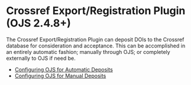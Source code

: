 # Crossref Export/Registration Plugin (OJS 2.4.8+)

The Crossref Export/Registration Plugin can deposit DOIs to the Crossref database for consideration and acceptance. This can be accomplished in an entirely automatic fashion; manually through OJS; or completely externally to OJS if need be.

- [Configuring OJS for Automatic Deposits](configAuto.md)
- [Configuring OJS for Manual Deposits](configManual.md)
